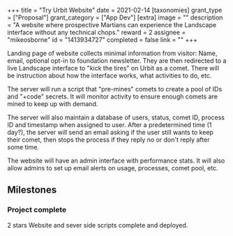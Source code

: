 +++
title = "Try Urbit Website"
date = 2021-02-14
[taxonomies]
grant_type = ["Proposal"]
grant_category = ["App Dev"]
[extra]
image = ""
description = "A website where prospective Martians can experience the Landscape interface without any technical chops."
reward = 2
assignee = "mikeosborne"
id = "1413934727"
completed = false
link = ""
+++

Landing page of website collects minimal information from visitor: Name, email, optional opt-in to foundation newsletter. They are then redirected to a live Landscape interface to "kick the tires" on Urbit as a comet. There will be instruction about how the interface works, what activities to do, etc.

The server will run a script that "pre-mines" comets to create a pool of IDs and "+code" secrets. It will monitor activity to ensure enough comets are mined to keep up with demand.

The server will also maintain a database of users, status, comet ID, process ID and timestamp when assigned to user. After a predetermined time (1 day?), the server will send an email asking if the user still wants to keep their comet, then stops the process if they reply no or don't reply after some time.

The website will have an admin interface with performance stats. It will also allow admins to set up email alerts on usage, processes, comet pool, etc.

## Milestones

### Project complete

2 stars
Website and sever side scripts complete and deployed.
